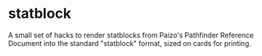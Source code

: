 # statblock
A small set of hacks to render statblocks from Paizo's Pathfinder Reference Document into the standard "statblock" format, sized on cards for printing.

